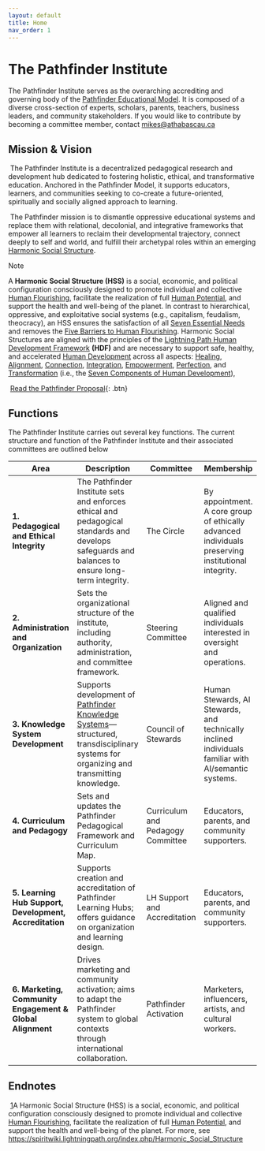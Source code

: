 ```yaml
---
layout: default
title: Home
nav_order: 1
---
```

# The Pathfinder Institute

The Pathfinder Institute serves as the overarching accrediting and governing body of the [Pathfinder Educational Model](/assets/files/1-pem.pdf). It is composed of a diverse cross-section of experts, scholars, parents, teachers, business leaders, and community stakeholders. If you would like to contribute by becoming a committee member, contact mikes@athabascau.ca

## Mission & Vision

​	The Pathfinder Institute is a decentralized pedagogical research and development hub dedicated to fostering holistic, ethical, and transformative education. Anchored in the Pathfinder Model, it supports educators, learners, and communities seeking to co-create a future-oriented, spiritually and socially aligned approach to learning.

​	The Pathfinder mission is to dismantle oppressive educational systems and replace them with relational, decolonial, and integrative frameworks that empower all learners to reclaim their developmental trajectory, connect deeply to self and world, and fulfill their archetypal roles within an emerging [Harmonic Social Structure](https://spiritwiki.lightningpath.org/index.php/Harmonic_Social_Structure). 

> [!NOTE]
>
> A **Harmonic Social Structure (HSS)** is a social, economic, and political configuration consciously designed to promote individual and collective [Human Flourishing](https://spiritwiki.lightningpath.org/index.php/Human_Flourishing), facilitate the realization of full [Human Potential](https://spiritwiki.lightningpath.org/index.php/Human_Potential), and support the health and well-being of the planet. In contrast to hierarchical, oppressive, and exploitative social systems (e.g., capitalism, feudalism, theocracy), an HSS ensures the satisfaction of all [Seven Essential Needs](https://spiritwiki.lightningpath.org/index.php/Seven_Essential_Needs) and removes the [Five Barriers to Human Flourishing](https://spiritwiki.lightningpath.org/index.php/Five_Barriers_to_Human_Flourishing). Harmonic Social Structures are aligned with the principles of the [Lightning Path Human Development Framework](https://spiritwiki.lightningpath.org/index.php/Lightning_Path_Human_Development_Framework) **(HDF)** and are necessary to support safe, healthy, and accelerated [Human Development](https://spiritwiki.lightningpath.org/index.php/Human_Development) across all aspects: [Healing](https://spiritwiki.lightningpath.org/index.php/Healing), [Alignment](https://spiritwiki.lightningpath.org/index.php/Alignment), [Connection](https://spiritwiki.lightningpath.org/index.php/Connection), [Integration](https://spiritwiki.lightningpath.org/index.php/Integration), [Empowerment](https://spiritwiki.lightningpath.org/index.php/Empowerment), [Perfection](https://spiritwiki.lightningpath.org/index.php/Perfection), and [Transformation](https://spiritwiki.lightningpath.org/index.php/Transformation) (i.e., the [Seven Components of Human Development](https://spiritwiki.lightningpath.org/index.php/Seven_Components_of_Human_Development)),

​		[Read the Pathfinder Proposal](assets/files/pathfinder-educational-model){: .btn}


## Functions

The Pathfinder Institute carries out several key functions. The current structure and function of the Pathfinder Institute and their associated committees are outlined below



| Area                                                      | Description                                                  | Committee                         | Membership                                                   |
| --------------------------------------------------------- | ------------------------------------------------------------ | --------------------------------- | ------------------------------------------------------------ |
| **1. Pedagogical and Ethical Integrity**                  | The Pathfinder Institute sets and enforces ethical and pedagogical standards and develops safeguards and balances to ensure long-term integrity. | The Circle                        | By appointment. A core group of ethically advanced individuals preserving institutional integrity. |
| **2. Administration and Organization**                    | Sets the organizational structure of the institute, including authority, administration, and committee framework. | Steering Committee                | Aligned and qualified individuals interested in oversight and operations. |
| **3. Knowledge System Development**                       | Supports development of [Pathfinder Knowledge Systems](https://spiritwiki.lightningpath.org/index.php/Knowledge_System)—structured, transdisciplinary systems for organizing and transmitting knowledge. | Council of Stewards               | Human Stewards, AI Stewards, and technically inclined individuals familiar with AI/semantic systems. |
| **4. Curriculum and Pedagogy**                            | Sets and updates the Pathfinder Pedagogical Framework and Curriculum Map. | Curriculum and Pedagogy Committee | Educators, parents, and community supporters.                |
| **5. Learning Hub Support, Development, Accreditation**   | Supports creation and accreditation of Pathfinder Learning Hubs; offers guidance on organization and learning design. | LH Support and Accreditation      | Educators, parents, and community supporters.                |
| **6. Marketing, Community Engagement & Global Alignment** | Drives marketing and community activation; aims to adapt the Pathfinder system to global contexts through international collaboration. | Pathfinder Activation             | Marketers, influencers, artists, and cultural workers.       |



## Endnotes

​	[1](#sdfootnote1anc)A Harmonic Social Structure (HSS) is a social, economic, and political configuration consciously designed to promote individual and collective [Human 	Flourishing](https://spiritwiki.lightningpath.org/index.php/Human_Flourishing), facilitate the realization of full [Human 	Potential](https://spiritwiki.lightningpath.org/index.php/Human_Potential), and support the health and well-being of the planet. For more, see https://spiritwiki.lightningpath.org/index.php/Harmonic_Social_Structure
